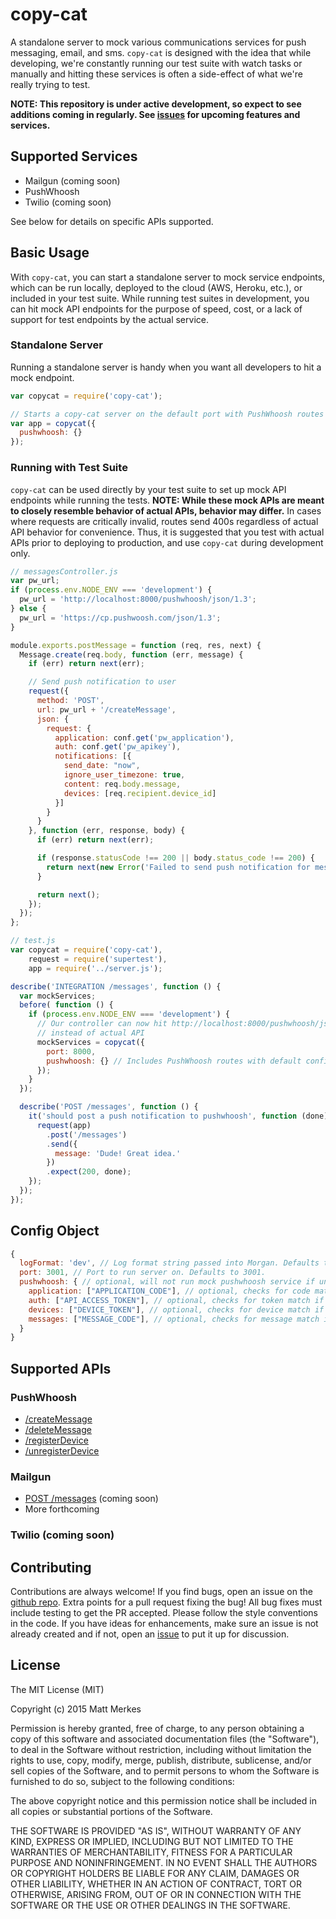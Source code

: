 # copy-cat

A standalone server to mock various communications services for push messaging, email, and sms. `copy-cat` is designed with the idea that while developing, we're constantly running our test suite with watch tasks or manually and hitting these services is often a side-effect of what we're really trying to test.

**NOTE: This repository is under active development, so expect to see additions coming in regularly. See [issues](https://github.com/mmerkes/copy-cat/issues) for upcoming features and services.**

## Supported Services

* Mailgun (coming soon)
* PushWhoosh
* Twilio (coming soon)

See below for details on specific APIs supported.

## Basic Usage

With `copy-cat`, you can start a standalone server to mock service endpoints, which can be run locally, deployed to the cloud (AWS, Heroku, etc.), or included in your test suite. While running test suites in development, you can hit mock API endpoints for the purpose of speed, cost, or a lack of support for test endpoints by the actual service.

### Standalone Server

Running a standalone server is handy when you want all developers to hit a mock endpoint.

```javascript
var copycat = require('copy-cat');

// Starts a copy-cat server on the default port with PushWhoosh routes available
var app = copycat({
  pushwhoosh: {}
});
```

### Running with Test Suite

`copy-cat` can be used directly by your test suite to set up mock API endpoints while running the tests. **NOTE: While these mock APIs are meant to closely resemble behavior of actual APIs, behavior may differ.** In cases where requests are critically invalid, routes send 400s regardless of actual API behavior for convenience. Thus, it is suggested that you test with actual APIs prior to deploying to production, and use `copy-cat` during development only.

```javascript
// messagesController.js
var pw_url;
if (process.env.NODE_ENV === 'development') {
  pw_url = 'http://localhost:8000/pushwhoosh/json/1.3';
} else {
  pw_url = 'https://cp.pushwoosh.com/json/1.3';
}

module.exports.postMessage = function (req, res, next) {
  Message.create(req.body, function (err, message) {
    if (err) return next(err);

    // Send push notification to user
    request({
      method: 'POST',
      url: pw_url + '/createMessage',
      json: {
        request: {
          application: conf.get('pw_application'),
          auth: conf.get('pw_apikey'),
          notifications: [{
            send_date: "now",
            ignore_user_timezone: true,
            content: req.body.message,
            devices: [req.recipient.device_id]
          }]
        }
      }
    }, function (err, response, body) {
      if (err) return next(err);

      if (response.statusCode !== 200 || body.status_code !== 200) {
        return next(new Error('Failed to send push notification for message: ' + message._id));
      }

      return next();
    });
  });
};

// test.js
var copycat = require('copy-cat'),
    request = require('supertest'),
    app = require('../server.js');

describe('INTEGRATION /messages', function () {
  var mockServices;
  before( function () {
    if (process.env.NODE_ENV === 'development') {
      // Our controller can now hit http://localhost:8000/pushwhoosh/json/1.3/createMessage
      // instead of actual API
      mockServices = copycat({
        port: 8000,
        pushwhoosh: {} // Includes PushWhoosh routes with default configuration
      });
    }
  });

  describe('POST /messages', function () {
    it('should post a push notification to pushwhoosh', function (done) {
      request(app)
        .post('/messages')
        .send({
          message: 'Dude! Great idea.'
        })
        .expect(200, done);
    });
  });
});
```

## Config Object

```javascript
{
  logFormat: 'dev', // Log format string passed into Morgan. Defaults to 'dev'.
  port: 3001, // Port to run server on. Defaults to 3001.
  pushwhoosh: { // optional, will not run mock pushwhoosh service if undefined
    application: ["APPLICATION_CODE"], // optional, checks for code match if set
    auth: ["API_ACCESS_TOKEN"], // optional, checks for token match if set
    devices: ["DEVICE_TOKEN"], // optional, checks for device match if set on /createMessage
    messages: ["MESSAGE_CODE"], // optional, checks for message match if set on /deleteMessage
  }
}
```

## Supported APIs

### PushWhoosh

* [/createMessage](https://www.pushwoosh.com/programming-push-notification/pushwoosh-push-notification-remote-api/#PushserviceAPI-Method-messages-create)
* [/deleteMessage](https://www.pushwoosh.com/programming-push-notification/pushwoosh-push-notification-remote-api/#PushserviceAPI-Method-messages-delete)
* [/registerDevice](https://www.pushwoosh.com/programming-push-notification/pushwoosh-push-notification-remote-api/#PushserviceAPI-MethodRegister)
* [/unregisterDevice](https://www.pushwoosh.com/programming-push-notification/pushwoosh-push-notification-remote-api/#PushserviceAPI-MethodUnregister)

### Mailgun

* [POST /messages](https://documentation.mailgun.com/api-sending.html#sending) (coming soon)
* More forthcoming

### Twilio (coming soon)

## Contributing

Contributions are always welcome! If you find bugs, open an issue on the [github repo](https://github.com/mmerkes/copy-cat/issues). Extra points for a pull request fixing the bug! All bug fixes must include testing to get the PR accepted. Please follow the style conventions in the code. If you have ideas for enhancements, make sure an issue is not already created and if not, open an [issue](https://github.com/mmerkes/copy-cat/issues) to put it up for discussion.

## License

The MIT License (MIT)

Copyright (c) 2015 Matt Merkes

Permission is hereby granted, free of charge, to any person obtaining a copy
of this software and associated documentation files (the "Software"), to deal
in the Software without restriction, including without limitation the rights
to use, copy, modify, merge, publish, distribute, sublicense, and/or sell
copies of the Software, and to permit persons to whom the Software is
furnished to do so, subject to the following conditions:

The above copyright notice and this permission notice shall be included in
all copies or substantial portions of the Software.

THE SOFTWARE IS PROVIDED "AS IS", WITHOUT WARRANTY OF ANY KIND, EXPRESS OR
IMPLIED, INCLUDING BUT NOT LIMITED TO THE WARRANTIES OF MERCHANTABILITY,
FITNESS FOR A PARTICULAR PURPOSE AND NONINFRINGEMENT. IN NO EVENT SHALL THE
AUTHORS OR COPYRIGHT HOLDERS BE LIABLE FOR ANY CLAIM, DAMAGES OR OTHER
LIABILITY, WHETHER IN AN ACTION OF CONTRACT, TORT OR OTHERWISE, ARISING FROM,
OUT OF OR IN CONNECTION WITH THE SOFTWARE OR THE USE OR OTHER DEALINGS IN
THE SOFTWARE.